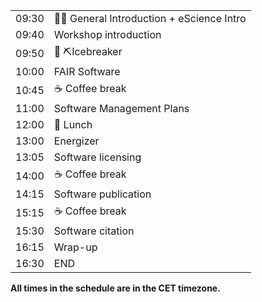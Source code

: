 <div class="row">
  <div class="col-md-6">
    <table class="table table-striped">
      <tr> <td>09:30</td>  <td>👋🏻 General Introduction + eScience Intro </td> </tr>
      <tr> <td>09:40</td>  <td>Workshop introduction </td> </tr>
      <tr> <td>09:50</td>  <td>🧊 ⛏️Icebreaker </td> </tr>
      <tr> <td>10:00</td>  <td>FAIR Software </td> </tr>
      <tr> <td>10:45</td>  <td>☕️ Coffee break </td> </tr>
      <tr> <td>11:00</td>  <td>Software Management Plans </td> </tr>
      <tr> <td>12:00</td>  <td>🍱 Lunch </td> </tr>
      <tr> <td>13:00</td>  <td>Energizer </td> </tr>
      <tr> <td>13:05</td>  <td>Software licensing </td> </tr>
      <tr> <td>14:00</td>  <td>☕️ Coffee break </td> </tr>
      <tr> <td>14:15</td>  <td>Software publication </td> </tr>
      <tr> <td>15:15</td>  <td>☕️ Coffee break </td> </tr>
      <tr> <td>15:30</td>  <td>Software citation </td> </tr>
      <tr> <td>16:15</td>  <td>Wrap-up</td> </tr>
      <tr> <td>16:30</td>  <td>END</td> </tr>
    </table>
  </div>
</div>

<p><b>All times in the schedule are in the CET timezone.</b></p>